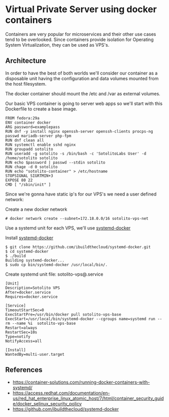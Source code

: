 # Virtual Private Server using docker containers

Containers are very popular for microservices and their other use cases tend to be overlooked. Since containers provide isolation for Operating System Virtualization, they can be used as VPS's.

## Architecture

In order to have the best of both worlds we'll consider our container as a disposable unit having the configuration and data volumes mounted from the host filesystem.

The docker container should mount the /etc and /var as external volumes.

Our basic VPS container is going to server web apps so we'll start with this Dockerfile to create a base image.

```
FROM fedora:29a
ENV container docker
ARG password=examplepass
RUN dnf -y install nginx openssh-server openssh-clients procps-ng passwd mariadb-server php-fpm
RUN dnf clean all
RUN systemctl enable sshd nginx
RUN groupadd sotolito 
RUN useradd -g sotolito -s /bin/bash -c 'SotolitoLabs User' -d /home/sotolito sotolito
RUN echo $password | passwd --stdin sotolito
RUN chage -d 0 sotolito
RUN echo "sotolito-container" > /etc/hostname
STOPSIGNAL SIGRTMIN+3
EXPOSE 80 22
CMD [ "/sbin/init" ]

```

Since we're gonna have static ip's for our VPS's we need a user defined network:

Create a new docker network

```
# docker network create --subnet=172.18.0.0/16 sotolito-vps-net

```

Use a systemd unit for each VPS, we'll use [systemd-docker](https://github.com/ibuildthecloud/systemd-docker "systemd-docker")

Install [systemd-docker](https://github.com/ibuildthecloud/systemd-docker "systemd-docker")

```
$ git clone https://github.com/ibuildthecloud/systemd-docker.git
$ cd systemd-docker
$ ./build 
Building systemd-docker...
$ sudo cp bin/systemd-docker /usr/local/bin/.
```

Create systemd unit file: sotolito-vps@.service

```
[Unit]
Description=Sotolito VPS
After=docker.service
Requires=docker.service
 
[Service]
TimeoutStartSec=0
ExecStartPre=/usr/bin/docker pull sotolito-vps-base
ExecStart=/usr/local/bin/systemd-docker --cgroups name=systemd run --rm --name %i  sotolito-vps-base
Restart=always
RestartSec=10s
Type=notify
NotifyAccess=all
 
[Install]
WantedBy=multi-user.target
```


## References

* https://container-solutions.com/running-docker-containers-with-systemd/
* https://access.redhat.com/documentation/en-us/red_hat_enterprise_linux_atomic_host/7/html/container_security_guide/docker_selinux_security_policy
* https://github.com/ibuildthecloud/systemd-docker


